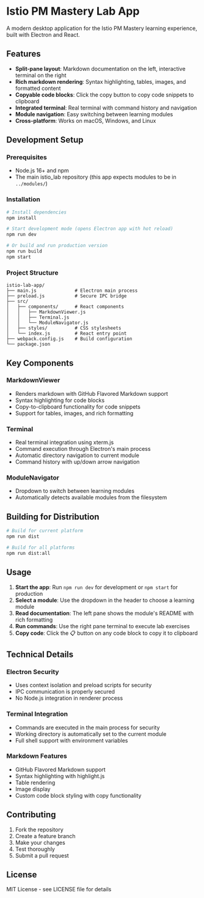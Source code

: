 # Istio PM Mastery Lab App

A modern desktop application for the Istio PM Mastery learning experience, built with Electron and React.

## Features

- **Split-pane layout**: Markdown documentation on the left, interactive terminal on the right
- **Rich markdown rendering**: Syntax highlighting, tables, images, and formatted content
- **Copyable code blocks**: Click the copy button to copy code snippets to clipboard
- **Integrated terminal**: Real terminal with command history and navigation
- **Module navigation**: Easy switching between learning modules
- **Cross-platform**: Works on macOS, Windows, and Linux

## Development Setup

### Prerequisites

- Node.js 16+ and npm
- The main istio_lab repository (this app expects modules to be in `../modules/`)

### Installation

```bash
# Install dependencies
npm install

# Start development mode (opens Electron app with hot reload)
npm run dev

# Or build and run production version
npm run build
npm start
```

### Project Structure

```
istio-lab-app/
├── main.js              # Electron main process
├── preload.js           # Secure IPC bridge
├── src/
│   ├── components/      # React components
│   │   ├── MarkdownViewer.js
│   │   ├── Terminal.js
│   │   └── ModuleNavigator.js
│   ├── styles/          # CSS stylesheets
│   └── index.js         # React entry point
├── webpack.config.js    # Build configuration
└── package.json
```

## Key Components

### MarkdownViewer
- Renders markdown with GitHub Flavored Markdown support
- Syntax highlighting for code blocks
- Copy-to-clipboard functionality for code snippets
- Support for tables, images, and rich formatting

### Terminal
- Real terminal integration using xterm.js
- Command execution through Electron's main process
- Automatic directory navigation to current module
- Command history with up/down arrow navigation

### ModuleNavigator
- Dropdown to switch between learning modules
- Automatically detects available modules from the filesystem

## Building for Distribution

```bash
# Build for current platform
npm run dist

# Build for all platforms
npm run dist:all
```

## Usage

1. **Start the app**: Run `npm run dev` for development or `npm start` for production
2. **Select a module**: Use the dropdown in the header to choose a learning module
3. **Read documentation**: The left pane shows the module's README with rich formatting
4. **Run commands**: Use the right pane terminal to execute lab exercises
5. **Copy code**: Click the 📋 button on any code block to copy it to clipboard

## Technical Details

### Electron Security
- Uses context isolation and preload scripts for security
- IPC communication is properly secured
- No Node.js integration in renderer process

### Terminal Integration
- Commands are executed in the main process for security
- Working directory is automatically set to the current module
- Full shell support with environment variables

### Markdown Features
- GitHub Flavored Markdown support
- Syntax highlighting with highlight.js
- Table rendering
- Image display
- Custom code block styling with copy functionality

## Contributing

1. Fork the repository
2. Create a feature branch
3. Make your changes
4. Test thoroughly
5. Submit a pull request

## License

MIT License - see LICENSE file for details
